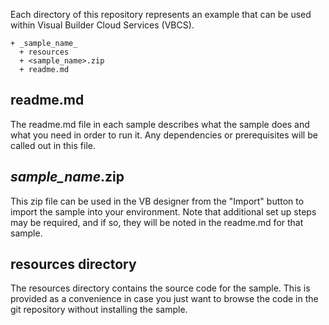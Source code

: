 Each directory of this repository represents an example that can be used within Visual Builder Cloud Services (VBCS).

```
+ _sample_name_
  + resources
  + <sample_name>.zip
  + readme.md
```

readme.md
---

The readme.md file in each sample describes what the sample does and what you need in order to run it. Any dependencies or prerequisites will be called out in this file. 

_sample_name_.zip
---

This zip file can be used in the VB designer from the "Import" button to import the sample into your environment. Note that additional set up steps may be required, and if so, they will be noted in the readme.md for that sample.

resources directory
---

The resources directory contains the source code for the sample. This is provided as a convenience in case you just want to browse the code in the git repository without installing the sample.
